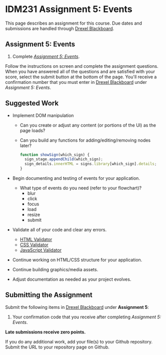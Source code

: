 # IDM231 Assignment 5: Events

This page describes an assignment for this course. Due dates and submissions are handled through [Drexel Blackboard](https://learn.dcollege.net/).

## Assignment 5: Events

1. Complete [_Assignment 5: Events_](http://digm.drexel.edu/crs/IDM231/assignments/screens/assessment_intro.php?assignment=5).

Follow the instructions on screen and complete the assignment questions. When you have answered all of the questions and are satisfied with your score, select the submit button at the bottom of the page. You'll receive a confirmation number that you must enter in [Drexel Blackboard](https://learn.dcollege.net/) under _Assignment 5: Events_.

## Suggested Work

- Implement DOM manipulation
  - Can you create or adjust any content (or portions of the UI) as the page loads?
  - Can you build any functions for adding/editing/removing nodes later?

    ```javascript
    function showSign(which_sign) {
      sign_stage.appendChild(which_sign);
      sign_details.innerHTML = signs.library[which_sign].details;
    }
    ```

- Begin documenting and testing of events for your application.
  - What type of events do you need (refer to your flowchart)?
    - blur
    - click
    - focus
    - load
    - resize
    - submit
- Validate all of your code and clear any errors.
  - [HTML Validator](https://validator.w3.org)
  - [CSS Validator](https://jigsaw.w3.org/css-validator/)
  - [JavaScript Validator](http://beautifytools.com/javascript-validator.php)
- Continue working on HTML/CSS structure for your application.
- Continue building graphics/media assets.
- Adjust documentation as needed as your project evolves.

## Submitting the Assignment

Submit the following items in [Drexel Blackboard](https://learn.dcollege.net/) under **Assignment 5**:

1. Your confirmation code that you receive after completing _Assignment 5: Events_.

**Late submissions receive zero points.**

If you do any additional work, add your file(s) to your Github repository. Submit the URL to your repository page on Github.
